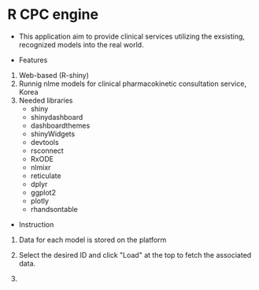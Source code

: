 # R CPC engine
- This application aim to provide clinical services utilizing the exsisting, recognized models into the real world.

- Features
1. Web-based (R-shiny)
2. Runnig nlme models for clinical pharmacokinetic consultation service, Korea
3. Needed libraries
   - shiny
   - shinydashboard
   - dashboardthemes
   - shinyWidgets
   - devtools
   - rsconnect
   - RxODE
   - nlmixr
   - reticulate
   - dplyr
   - ggplot2
   - plotly
   - rhandsontable


- Instruction
1. Data for each model is stored on the platform
2. Select the desired ID and click "Load" at the top to fetch the associated data.


3. 
